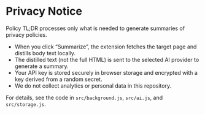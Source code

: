 # Privacy Notice

Policy TL;DR processes only what is needed to generate summaries of privacy policies.

- When you click “Summarize”, the extension fetches the target page and distills body text locally.
- The distilled text (not the full HTML) is sent to the selected AI provider to generate a summary.
- Your API key is stored securely in browser storage and encrypted with a key derived from a random secret.
- We do not collect analytics or personal data in this repository.

For details, see the code in `src/background.js`, `src/ai.js`, and `src/storage.js`.